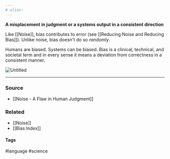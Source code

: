 ```yaml
---
# alias:
---
```

**A misplacement in judgment or a systems output in a consistent direction**

Like [[Noise]], bias contributes to error (see [[Reducing Noise and Reducing Bias]]). Unlike noise, bias doesn't do so *randomly*. 

Humans are biased. Systems can be biased. Bias is a clinical, technical, and societal term and in every sense it means a deviation from correctness in a consistent manner.

![Untitled](Untitled%2049.png)

---
### Source
- [[Noise - A Flaw in Human Judgment]]

### Related
- [[Noise]]
- [[Bias Index]]

#### Tags
#language #science 